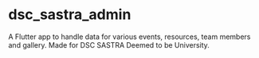 # dsc_sastra_admin
A Flutter app to handle data for various events, resources, team members and gallery. Made for DSC SASTRA Deemed to be University.
